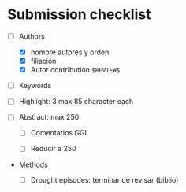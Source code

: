 # Submission checklist 

* [ ] Authors
    
    * [X] nombre autores y orden
    * [X] filiación 
    * [X] Autor contribution `$REVIEW$`
    
* [ ] Keywords

* [ ] Highlight: 3 max 85 character each 

* [ ] Abstract: max 250 
  
    * [ ] Comentarios GGI 
    * [ ] Reducir a 250
    
    
* Methods

  * [ ] Drought episodes: terminar de revisar (biblio)
  
